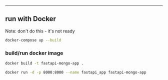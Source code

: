 
---


## run with Docker

Note: don't do this - it's not ready


```sh
docker-compose up --build
```


### build/run docker image

```sh
docker build -t fastapi-mongo-app .

docker run -d -p 8000:8000 --name fastapi_app fastapi-mongo-app
```
